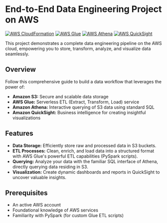 # End-to-End Data Engineering Project on AWS

[![AWS CloudFormation](https://img.shields.io/badge/AWS-CloudFormation-FF9900.svg?style=for-the-badge&logo=amazon-aws)](https://aws.amazon.com/cloudformation/)
[![AWS Glue](https://img.shields.io/badge/AWS-Glue-232F3E.svg?style=for-the-badge&logo=amazon-aws)](https://aws.amazon.com/glue/)
[![AWS Athena](https://img.shields.io/badge/AWS-Athena-232F3E.svg?style=for-the-badge&logo=amazon-aws)](https://aws.amazon.com/athena/)
[![AWS QuickSight](https://img.shields.io/badge/AWS-QuickSight-232F3E.svg?style=for-the-badge&logo=amazon-aws)](https://aws.amazon.com/quicksight/)

This project demonstrates a complete data engineering pipeline on the AWS cloud, empowering you to store, transform, analyze, and visualize data seamlessly.

## Overview

Follow this comprehensive guide to build a data workflow that leverages the power of:

* **Amazon S3:** Secure and scalable data storage
* **AWS Glue:** Serverless ETL (Extract, Transform, Load) service
* **Amazon Athena:** Interactive querying of S3 data using standard SQL
* **Amazon QuickSight:** Business intelligence for creating insightful visualizations

## Features

* **Data Storage:** Efficiently store raw and processed data in S3 buckets.
* **ETL Processes:**  Clean, enrich, and load data into a structured format with AWS Glue's powerful ETL capabilities (PySpark scripts).
* **Querying:** Analyze your data with the familiar SQL interface of Athena, directly querying data residing in S3.
* **Visualization:** Create dynamic dashboards and reports in QuickSight to uncover valuable insights.

## Prerequisites

* An active AWS account
* Foundational knowledge of AWS services
* Familiarity with PySpark (for custom Glue ETL scripts)
